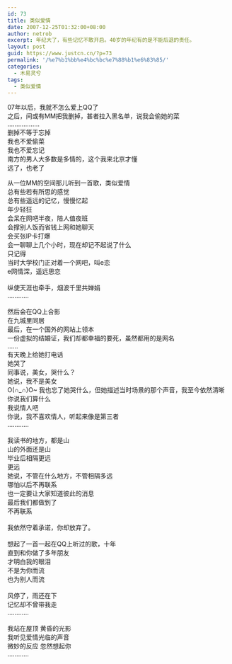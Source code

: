 ```yaml
---
id: 73
title: 类似爱情
date: 2007-12-25T01:32:00+08:00
author: netrob
excerpt: 年纪大了，有些记忆不敢开启。40岁的年纪有的是不能后退的责任。
layout: post
guid: https://www.justcn.cn/?p=73
permalink: '/%e7%b1%bb%e4%bc%bc%e7%88%b1%e6%83%85/'
categories:
  - 木易灵兮
tags:
  - 类似爱情
---
```

07年以后，我就不怎么爱上QQ了  
之后，间或有MM把我删掉，甚者拉入黑名单，说我会偷她的菜  
………………  
删掉不等于忘掉  
我也不爱偷菜  
我也不爱忘记  
南方的男人大多数是多情的，这个我来北京才懂  
远了，也老了  
  
从一位MM的空间那儿听到一首歌，类似爱情  
总有些若有所思的感觉  
总有些遥远的记忆，慢慢忆起  
年少轻狂  
会呆在网吧半夜，陪人值夜班  
会撑别人饭而省钱上网和她聊天  
会买张IP卡打爆  
会一聊聊上几个小时，现在却记不起说了什么  
只记得  
当时大学校门正对着一个网吧，叫e恋  
e网情深，遥远思恋  
   
纵使天涯也牵手，烟波千里共婵娟  
…………  
   
然后会在QQ上合影  
在九城里同居  
最后，在一个国外的网站上领本  
一份虚拟的结婚证，我们却都幸福的要死，虽然都用的是网名  
……  
有天晚上给她打电话  
她哭了  
同事说，美女，哭什么？  
她说，我不是美女  
O(∩_∩)O~ 我也忘了她哭什么，但她描述当时场景的那个声音，我至今依然清晰  
你说我们算什么  
我说情人吧  
你说，我不喜欢情人，听起来像是第三者  
…………  
   
我读书的地方，都是山  
山的外面还是山  
毕业后相隔更远  
更远  
她说，不管在什么地方，不管相隔多远  
哪怕以后不再联系  
也一定要让大家知道彼此的消息  
最后我们都做到了  
不再联系  
   
我依然守着承诺，你却放弃了。  
   
想起了一首一起在QQ上听过的歌，十年  
直到和你做了多年朋友  
才明白我的眼泪  
不是为你而流  
也为别人而流  
   
风停了，雨还在下  
记忆却不曾带我走  
…………  
   
我站在屋顶 黄昏的光影  
我听见爱情光临的声音  
微妙的反应 忽然想起你  
…………